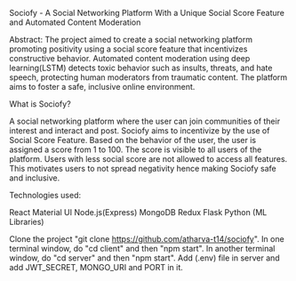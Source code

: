 Sociofy - A Social Networking Platform With a Unique Social Score Feature and Automated Content Moderation

Abstract:
The project aimed to create a social networking platform promoting positivity using a social score feature that incentivizes constructive behavior. Automated content moderation using deep learning(LSTM) detects toxic behavior such as insults, threats, and hate speech, protecting human moderators from traumatic content. The platform aims to foster a safe, inclusive online environment. 

What is Sociofy?

A social networking platform where the user can join communities of their interest and interact and post.
Sociofy aims to incentivize by the use of Social Score Feature. Based on the behavior of the user, the user is assigned a score from 1 to 100. The score is visible to all users of the platform. Users with less social score are not allowed to access all features. This motivates users to not spread negativity hence making Sociofy safe and inclusive.

Technologies used:

React
Material UI
Node.js(Express)
MongoDB
Redux
Flask
Python (ML Libraries)

Clone the project "git clone https://github.com/atharva-t14/sociofy".
In one terminal window, do
"cd client" and then
"npm start".
In another terminal window,
do "cd server" and then
"npm start".
Add (.env) file in server and add JWT_SECRET, MONGO_URI and PORT in it.
